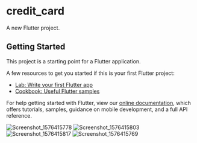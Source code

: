 # credit_card

A new Flutter project.

## Getting Started

This project is a starting point for a Flutter application.

A few resources to get you started if this is your first Flutter project:

- [Lab: Write your first Flutter app](https://flutter.dev/docs/get-started/codelab)
- [Cookbook: Useful Flutter samples](https://flutter.dev/docs/cookbook)

For help getting started with Flutter, view our
[online documentation](https://flutter.dev/docs), which offers tutorials,
samples, guidance on mobile development, and a full API reference.


![Screenshot_1576415778](https://user-images.githubusercontent.com/16940235/70863228-f924f080-1f6f-11ea-8099-59188e26cef0.png)
![Screenshot_1576415803](https://user-images.githubusercontent.com/16940235/70863229-f924f080-1f6f-11ea-91f6-8b5521ce769b.png)
![Screenshot_1576415817](https://user-images.githubusercontent.com/16940235/70863230-f9bd8700-1f6f-11ea-9117-93b48de441e8.png)
![Screenshot_1576415769](https://user-images.githubusercontent.com/16940235/70863231-f9bd8700-1f6f-11ea-8c4d-4ead0d46e638.png)
